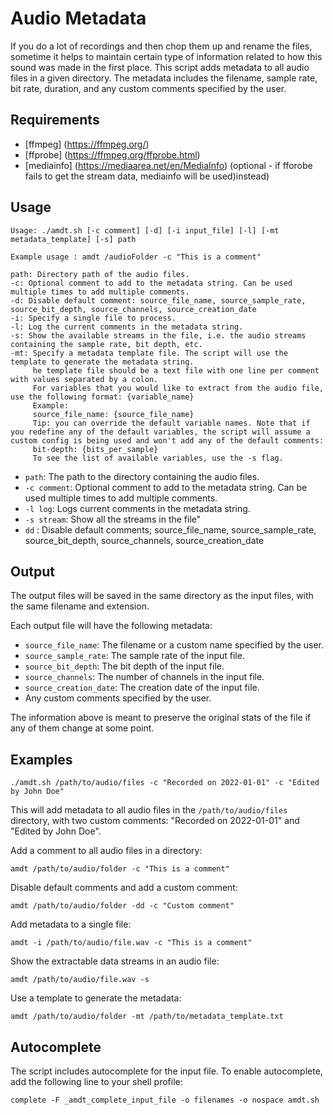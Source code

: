 # Audio Metadata

If you do a lot of recordings and then chop them up and rename the files, sometime it helps to maintain certain type of information related to how this sound was made in the first place. This script adds metadata to all audio files in a given directory. The metadata includes the filename, sample rate, bit rate, duration, and any custom comments specified by the user.

## Requirements

- [ffmpeg] (https://ffmpeg.org/)
- [ffprobe] (https://ffmpeg.org/ffprobe.html)
- [mediainfo] (https://mediaarea.net/en/MediaInfo) (optional - if fforobe fails to get the stream data, mediainfo will be used)instead)

## Usage

```shell
Usage: ./amdt.sh [-c comment] [-d] [-i input_file] [-l] [-mt metadata_template] [-s] path

Example usage : amdt /audioFolder -c "This is a comment"

path: Directory path of the audio files.
-c: Optional comment to add to the metadata string. Can be used multiple times to add multiple comments.
-d: Disable default comment: source_file_name, source_sample_rate, source_bit_depth, source_channels, source_creation_date
-i: Specify a single file to process.
-l: Log the current comments in the metadata string.
-s: Show the available streams in the file, i.e. the audio streams containing the sample rate, bit depth, etc.
-mt: Specify a metadata template file. The script will use the template to generate the metadata string.
     he template file should be a text file with one line per comment with values separated by a colon.
     For variables that you would like to extract from the audio file, use the following format: {variable_name}
     Example:
     source_file_name: {source_file_name}
     Tip: you can override the default variable names. Note that if you redefine any of the default variables, the script will assume a custom config is being used and won't add any of the default comments:
     bit-depth: {bits_per_sample}
     To see the list of available variables, use the -s flag.
```

- `path`: The path to the directory containing the audio files.
- `-c comment`: Optional comment to add to the metadata string. Can be used multiple times to add multiple comments.
- `-l log`: Logs current comments in the metadata string.
- `-s stream`: Show all the streams in the file"
- `dd` : Disable default comments; source_file_name, source_sample_rate, source_bit_depth, source_channels, source_creation_date

## Output

The output files will be saved in the same directory as the input files, with the same filename and extension.

Each output file will have the following metadata:

- `source_file_name`: The filename or a custom name specified by the user.
- `source_sample_rate`: The sample rate of the input file.
- `source_bit_depth`: The bit depth of the input file.
- `source_channels`: The number of channels in the input file.
- `source_creation_date`: The creation date of the input file.
- Any custom comments specified by the user.

The information above is meant to preserve the original stats of the file if any of them change at some point.
## Examples

```shell
./amdt.sh /path/to/audio/files -c "Recorded on 2022-01-01" -c "Edited by John Doe"
```

This will add metadata to all audio files in the `/path/to/audio/files` directory, with two custom comments: "Recorded on 2022-01-01" and "Edited by John Doe".

Add a comment to all audio files in a directory:

```shell
amdt /path/to/audio/folder -c "This is a comment"
```

Disable default comments and add a custom comment:

```shell
amdt /path/to/audio/folder -dd -c "Custom comment"
```

Add metadata to a single file:

```shell
amdt -i /path/to/audio/file.wav -c "This is a comment"
```

Show the extractable data streams in an audio file:

```shell
amdt /path/to/audio/file.wav -s
```

Use a template to generate the metadata:

```shell
amdt /path/to/audio/folder -mt /path/to/metadata_template.txt
```


## Autocomplete

The script includes autocomplete for the input file. To enable autocomplete, add the following line to your shell profile:

```
complete -F _amdt_complete_input_file -o filenames -o nospace amdt.sh
```
